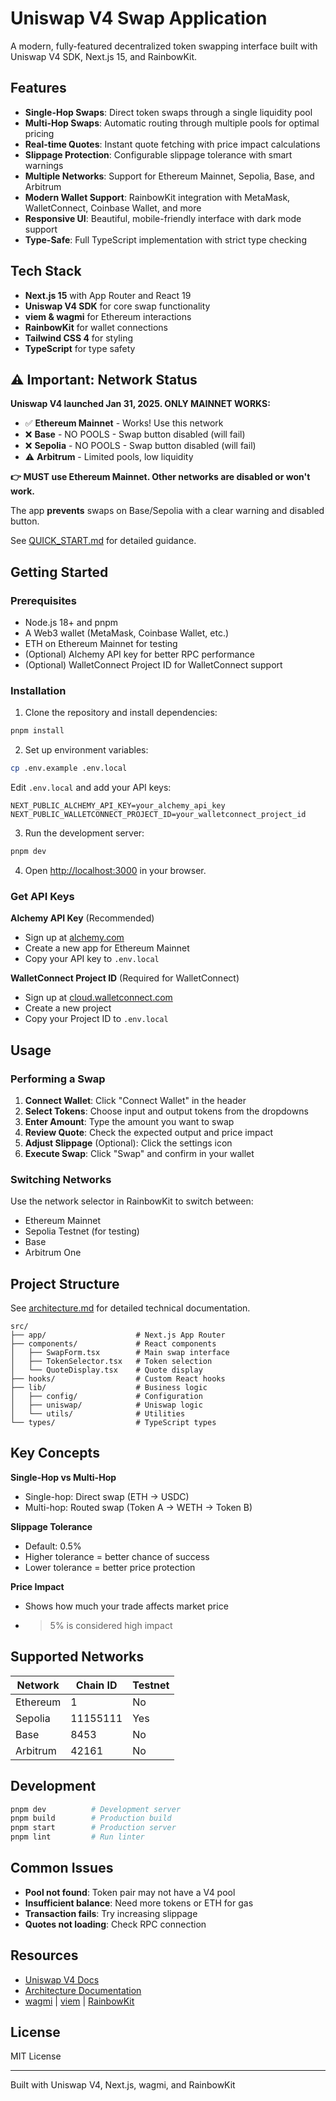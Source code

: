 # Uniswap V4 Swap Application

A modern, fully-featured decentralized token swapping interface built with Uniswap V4 SDK, Next.js 15, and RainbowKit.

## Features

- **Single-Hop Swaps**: Direct token swaps through a single liquidity pool
- **Multi-Hop Swaps**: Automatic routing through multiple pools for optimal pricing
- **Real-time Quotes**: Instant quote fetching with price impact calculations
- **Slippage Protection**: Configurable slippage tolerance with smart warnings
- **Multiple Networks**: Support for Ethereum Mainnet, Sepolia, Base, and Arbitrum
- **Modern Wallet Support**: RainbowKit integration with MetaMask, WalletConnect, Coinbase Wallet, and more
- **Responsive UI**: Beautiful, mobile-friendly interface with dark mode support
- **Type-Safe**: Full TypeScript implementation with strict type checking

## Tech Stack

- **Next.js 15** with App Router and React 19
- **Uniswap V4 SDK** for core swap functionality
- **viem & wagmi** for Ethereum interactions
- **RainbowKit** for wallet connections
- **Tailwind CSS 4** for styling
- **TypeScript** for type safety

## ⚠️ Important: Network Status

**Uniswap V4 launched Jan 31, 2025. ONLY MAINNET WORKS:**

- ✅ **Ethereum Mainnet** - Works! Use this network
- ❌ **Base** - NO POOLS - Swap button disabled (will fail)
- ❌ **Sepolia** - NO POOLS - Swap button disabled (will fail)
- ⚠️ **Arbitrum** - Limited pools, low liquidity

**👉 MUST use Ethereum Mainnet. Other networks are disabled or won't work.**

The app **prevents** swaps on Base/Sepolia with a clear warning and disabled button.

See [QUICK_START.md](./QUICK_START.md) for detailed guidance.

## Getting Started

### Prerequisites

- Node.js 18+ and pnpm
- A Web3 wallet (MetaMask, Coinbase Wallet, etc.)
- ETH on Ethereum Mainnet for testing
- (Optional) Alchemy API key for better RPC performance
- (Optional) WalletConnect Project ID for WalletConnect support

### Installation

1. Clone the repository and install dependencies:
```bash
pnpm install
```

2. Set up environment variables:
```bash
cp .env.example .env.local
```

Edit `.env.local` and add your API keys:
```env
NEXT_PUBLIC_ALCHEMY_API_KEY=your_alchemy_api_key
NEXT_PUBLIC_WALLETCONNECT_PROJECT_ID=your_walletconnect_project_id
```

3. Run the development server:
```bash
pnpm dev
```

4. Open [http://localhost:3000](http://localhost:3000) in your browser.

### Get API Keys

**Alchemy API Key** (Recommended)
- Sign up at [alchemy.com](https://www.alchemy.com/)
- Create a new app for Ethereum Mainnet
- Copy your API key to `.env.local`

**WalletConnect Project ID** (Required for WalletConnect)
- Sign up at [cloud.walletconnect.com](https://cloud.walletconnect.com/)
- Create a new project
- Copy your Project ID to `.env.local`

## Usage

### Performing a Swap

1. **Connect Wallet**: Click "Connect Wallet" in the header
2. **Select Tokens**: Choose input and output tokens from the dropdowns
3. **Enter Amount**: Type the amount you want to swap
4. **Review Quote**: Check the expected output and price impact
5. **Adjust Slippage** (Optional): Click the settings icon
6. **Execute Swap**: Click "Swap" and confirm in your wallet

### Switching Networks

Use the network selector in RainbowKit to switch between:
- Ethereum Mainnet
- Sepolia Testnet (for testing)
- Base
- Arbitrum One

## Project Structure

See [architecture.md](./architecture.md) for detailed technical documentation.

```
src/
├── app/                    # Next.js App Router
├── components/             # React components
│   ├── SwapForm.tsx        # Main swap interface
│   ├── TokenSelector.tsx   # Token selection
│   └── QuoteDisplay.tsx    # Quote display
├── hooks/                  # Custom React hooks
├── lib/                    # Business logic
│   ├── config/             # Configuration
│   ├── uniswap/            # Uniswap logic
│   └── utils/              # Utilities
└── types/                  # TypeScript types
```

## Key Concepts

**Single-Hop vs Multi-Hop**
- Single-hop: Direct swap (ETH → USDC)
- Multi-hop: Routed swap (Token A → WETH → Token B)

**Slippage Tolerance**
- Default: 0.5%
- Higher tolerance = better chance of success
- Lower tolerance = better price protection

**Price Impact**
- Shows how much your trade affects market price
- >5% is considered high impact

## Supported Networks

| Network | Chain ID | Testnet |
|---------|----------|---------|
| Ethereum | 1 | No |
| Sepolia | 11155111 | Yes |
| Base | 8453 | No |
| Arbitrum | 42161 | No |

## Development

```bash
pnpm dev          # Development server
pnpm build        # Production build
pnpm start        # Production server
pnpm lint         # Run linter
```

## Common Issues

- **Pool not found**: Token pair may not have a V4 pool
- **Insufficient balance**: Need more tokens or ETH for gas
- **Transaction fails**: Try increasing slippage
- **Quotes not loading**: Check RPC connection

## Resources

- [Uniswap V4 Docs](https://docs.uniswap.org/sdk/v4/overview)
- [Architecture Documentation](./architecture.md)
- [wagmi](https://wagmi.sh) | [viem](https://viem.sh) | [RainbowKit](https://www.rainbowkit.com)

## License

MIT License

---

Built with Uniswap V4, Next.js, wagmi, and RainbowKit
